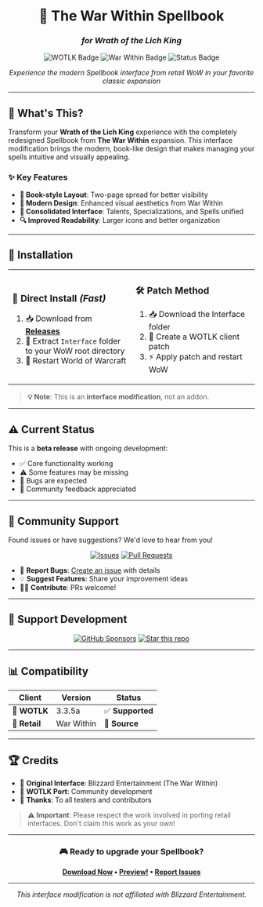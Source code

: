 <div align="center">

# 📖 The War Within Spellbook
### *for Wrath of the Lich King*

<img src="https://img.shields.io/badge/WoW-Wrath%20of%20the%20Lich%20King-blue?style=for-the-badge&logo=battle.net" alt="WOTLK Badge">
<img src="https://img.shields.io/badge/Source-War%20Within-orange?style=for-the-badge" alt="War Within Badge">
<img src="https://img.shields.io/badge/Status-Beta-yellow?style=for-the-badge" alt="Status Badge">

*Experience the modern Spellbook interface from retail WoW in your favorite classic expansion*

</div>

---

## 🌟 What's This?

Transform your **Wrath of the Lich King** experience with the completely redesigned Spellbook from **The War Within** expansion. This interface modification brings the modern, book-like design that makes managing your spells intuitive and visually appealing.

### ✨ Key Features

- **📖 Book-style Layout**: Two-page spread for better visibility
- **🎨 Modern Design**: Enhanced visual aesthetics from War Within
- **🔗 Consolidated Interface**: Talents, Specializations, and Spells unified
- **🔍 Improved Readability**: Larger icons and better organization

---

## 🚀 Installation

<table>
<tr>
<td width="50%">

### 🎯 **Direct Install** *(Fast)*

1. 📥 Download from [**Releases**](https://github.com/iThorgrim/TWW-SpellBook/releases)
2. 📁 Extract `Interface` folder to your WoW root directory
3. 🔄 Restart World of Warcraft

</td>
<td width="50%">

### 🛠️ **Patch Method**

1. 📥 Download the Interface folder
2. 🔧 Create a WOTLK client patch
3. ⚡ Apply patch and restart WoW

</td>
</tr>
</table>

> **💡 Note**: This is an **interface modification**, not an addon.

---

## ⚠️ Current Status

This is a **beta release** with ongoing development:

- ✅ Core functionality working
- ⚠️ Some features may be missing
- 🐛 Bugs are expected
- 🤝 Community feedback appreciated

---

## 🤝 Community Support

Found issues or have suggestions? We'd love to hear from you!

<div align="center">

[![Issues](https://img.shields.io/github/issues/iThorgrim/TWW-SpellBook?style=for-the-badge)](https://github.com/iThorgrim/TWW-SpellBook/issues)
[![Pull Requests](https://img.shields.io/github/issues-pr/iThorgrim/TWW-SpellBook?style=for-the-badge)](https://github.com/iThorgrim/TWW-SpellBook/pulls)

</div>

- 🐛 **Report Bugs**: [Create an issue](https://github.com/iThorgrim/TWW-SpellBook/issues/new) with details
- 💡 **Suggest Features**: Share your improvement ideas
- 👨‍💻 **Contribute**: PRs welcome!

---

## 💖 Support Development

<div align="center">

[![GitHub Sponsors](https://img.shields.io/badge/Sponsor-❤️-pink?style=for-the-badge&logo=github)](https://github.com/sponsors/iThorgrim)
[![Star this repo](https://img.shields.io/badge/Star-⭐-yellow?style=for-the-badge&logo=github)](https://github.com/iThorgrim/TWW-SpellBook/stargazers)

</div>

---

## 📊 Compatibility

| Client | Version | Status |
|--------|---------|--------|
| 🧊 **WOTLK** | 3.3.5a | ✅ **Supported** |
| 🏪 **Retail** | War Within | 🎯 **Source** |

---

## 🏆 Credits

- 🎨 **Original Interface**: Blizzard Entertainment (The War Within)
- 🔧 **WOTLK Port**: Community development
- 🙏 **Thanks**: To all testers and contributors

> **⚠️ Important**: Please respect the work involved in porting retail interfaces. Don't claim this work as your own!

---

<div align="center">

### 🎮 **Ready to upgrade your Spellbook?**

**[Download Now](https://github.com/iThorgrim/TWW-SpellBook/releases) • [Preview!](https://github.com/iThorgrim/TWW-SpellBook/blob/main/PREVIEW.md) • [Report Issues](https://github.com/iThorgrim/TWW-SpellBook/issues)**

---

*This interface modification is not affiliated with Blizzard Entertainment.*

</div>
